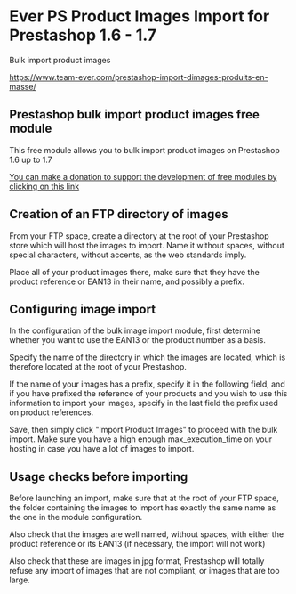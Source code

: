 # Ever PS Product Images Import for Prestashop 1.6 - 1.7

Bulk import product images

https://www.team-ever.com/prestashop-import-dimages-produits-en-masse/

## Prestashop bulk import product images free module
This free module allows you to bulk import product images on Prestashop 1.6 up to 1.7

[You can make a donation to support the development of free modules by clicking on this link](https://www.paypal.com/donate?hosted_button_id=3CM3XREMKTMSE)

## Creation of an FTP directory of images
From your FTP space, create a directory at the root of your Prestashop store which will host the images to import. Name it without spaces, without special characters, without accents, as the web standards imply.

Place all of your product images there, make sure that they have the product reference or EAN13 in their name, and possibly a prefix.

## Configuring image import
In the configuration of the bulk image import module, first determine whether you want to use the EAN13 or the product number as a basis.

Specify the name of the directory in which the images are located, which is therefore located at the root of your Prestashop.

If the name of your images has a prefix, specify it in the following field, and if you have prefixed the reference of your products and you wish to use this information to import your images, specify in the last field the prefix used on product references.

Save, then simply click "Import Product Images" to proceed with the bulk import. Make sure you have a high enough max_execution_time on your hosting in case you have a lot of images to import.

## Usage checks before importing
Before launching an import, make sure that at the root of your FTP space, the folder containing the images to import has exactly the same name as the one in the module configuration.

Also check that the images are well named, without spaces, with either the product reference or its EAN13 (if necessary, the import will not work)

Also check that these are images in jpg format, Prestashop will totally refuse any import of images that are not compliant, or images that are too large.
